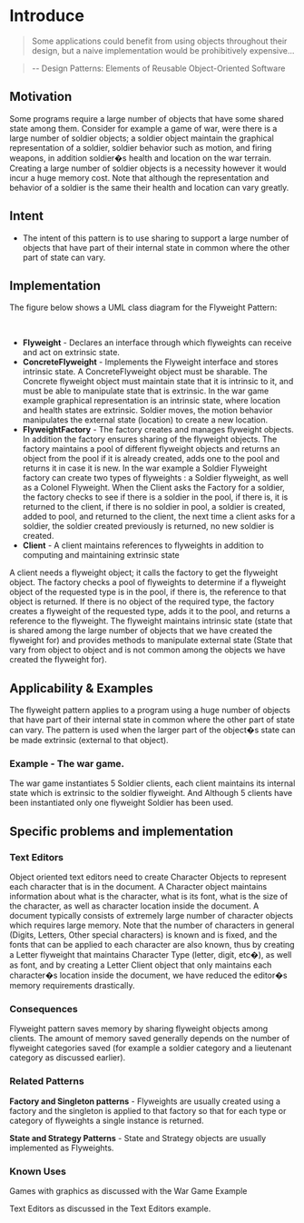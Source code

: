 # Introduce
> Some applications could benefit from using objects throughout their design, but a naive implementation would be prohibitively expensive...

> -- Design Patterns: Elements of Reusable Object-Oriented Software

## Motivation

Some programs require a large number of objects that have some shared state among them. Consider for example a game of war, were there is a large number of soldier objects; a soldier object maintain the graphical representation of a soldier, soldier behavior such as motion, and firing weapons, in addition soldier�s health and location on the war terrain. Creating a large number of soldier objects is a necessity however it would incur a huge memory cost. Note that although the representation and behavior of a soldier is the same their health and location can vary greatly.

## Intent

- The intent of this pattern is to use sharing to support a large number of objects that have part of their internal state in common where the other part of state can vary.

## Implementation

The figure below shows a UML class diagram for the Flyweight Pattern:

 

- **Flyweight** - Declares an interface through which flyweights can receive and act on extrinsic state.
- **ConcreteFlyweight** - Implements the Flyweight interface and stores intrinsic state. A ConcreteFlyweight object must be sharable. The Concrete flyweight object must maintain state that it is intrinsic to it, and must be able to manipulate state that is extrinsic. In the war game example graphical representation is an intrinsic state, where location and health states are extrinsic. Soldier moves, the motion behavior manipulates the external state (location) to create a new location.
- **FlyweightFactory** - The factory creates and manages flyweight objects. In addition the factory ensures sharing of the flyweight objects. The factory maintains a pool of different flyweight objects and returns an object from the pool if it is already created, adds one to the pool and returns it in case it is new.
  In the war example a Soldier Flyweight factory can create two types of flyweights : a Soldier flyweight, as well as a Colonel Flyweight. When the Client asks the Factory for a soldier, the factory checks to see if there is a soldier in the pool, if there is, it is returned to the client, if there is no soldier in pool, a soldier is created, added to pool, and returned to the client, the next time a client asks for a soldier, the soldier created previously is returned, no new soldier is created.
- **Client** - A client maintains references to flyweights in addition to computing and maintaining extrinsic state

A client needs a flyweight object; it calls the factory to get the flyweight object. The factory checks a pool of flyweights to determine if a flyweight object of the requested type is in the pool, if there is, the reference to that object is returned. If there is no object of the required type, the factory creates a flyweight of the requested type, adds it to the pool, and returns a reference to the flyweight. The flyweight maintains intrinsic state (state that is shared among the large number of objects that we have created the flyweight for) and provides methods to manipulate external state (State that vary from object to object and is not common among the objects we have created the flyweight for).

## Applicability & Examples

The flyweight pattern applies to a program using a huge number of objects that have part of their internal state in common where the other part of state can vary. The pattern is used when the larger part of the object�s state can be made extrinsic (external to that object).

### Example - The war game.

The war game instantiates 5 Soldier clients, each client maintains its internal state which is extrinsic to the soldier flyweight. And Although 5 clients have been instantiated only one flyweight Soldier has been used.

## Specific problems and implementation

### Text Editors

Object oriented text editors need to create Character Objects to represent each character that is in the document. A Character object maintains information about what is the character, what is its font, what is the size of the character, as well as character location inside the document. A document typically consists of extremely large number of character objects which requires large memory. Note that the number of characters in general (Digits, Letters, Other special characters) is known and is fixed, and the fonts that can be applied to each character are also known, thus by creating a Letter flyweight that maintains Character Type (letter, digit, etc�), as well as font, and by creating a Letter Client object that only maintains each character�s location inside the document, we have reduced the editor�s memory requirements drastically.

### Consequences

Flyweight pattern saves memory by sharing flyweight objects among clients. The amount of memory saved generally depends on the number of flyweight categories saved (for example a soldier category and a lieutenant category as discussed earlier).

### Related Patterns

**Factory and Singleton patterns** - Flyweights are usually created using a factory and the singleton is applied to that factory so that for each type or category of flyweights a single instance is returned.

**State and Strategy Patterns** - State and Strategy objects are usually implemented as Flyweights.

### Known Uses

Games with graphics as discussed with the War Game Example

Text Editors as discussed in the Text Editors example.